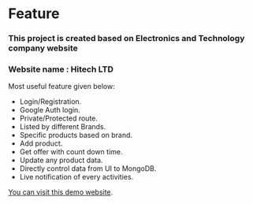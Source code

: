 # Feature

<h3> This project is created based on Electronics and Technology company website</h3>

<h3> Website name : Hitech LTD </h3>

Most useful feature given below:

- Login/Registration. 
- Google Auth login.
- Private/Protected route.
- Listed by different Brands.
- Specific products based on brand.
- Add product.
- Get offer with count down time.
- Update any product data.
- Directly control data from UI to MongoDB.
- Live notification of every activities. 

[You can visit this demo website](https://future-ass10-tech-company.surge.sh/).

